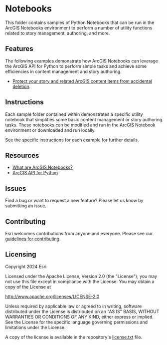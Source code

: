 # Notebooks

This folder contains samples of Python Notebooks that can be run in the ArcGIS Notebooks environment to perform a number of utility functions related to story management, authoring, and more.

## Features

The following examples demonstrate how ArcGIS Notebooks can leverage the ArcGIS API for Python to perform simple tasks and achieve some efficiencies in content management and story authoring.

- [Protect your story and related ArcGIS content items from accidental deletion](/notebooks/story-protector/README.md).

## Instructions

Each sample folder contained within demonstrates a specific utility notebook that simplifies some basic content management or story authoring tasks. These notebooks can be modified and run in the ArcGIS Notebook environment or downloaded and run locally.

See the specific instructions for each example for further details.

## Resources

- [What are ArcGIS Notebooks?](https://enterprise.arcgis.com/en/notebook/latest/use/windows/what-is-an-arcgis-notebook-.htm)
- [ArcGIS API for Python](https://developers.arcgis.com/python/latest/)

## Issues

Find a bug or want to request a new feature?  Please let us know by submitting an issue.

## Contributing

Esri welcomes contributions from anyone and everyone. Please see our [guidelines for contributing](https://github.com/esri/contributing).

## Licensing

Copyright 2024 Esri

Licensed under the Apache License, Version 2.0 (the "License");
you may not use this file except in compliance with the License.
You may obtain a copy of the License at

   http://www.apache.org/licenses/LICENSE-2.0

Unless required by applicable law or agreed to in writing, software
distributed under the License is distributed on an "AS IS" BASIS,
WITHOUT WARRANTIES OR CONDITIONS OF ANY KIND, either express or implied.
See the License for the specific language governing permissions and
limitations under the License.

A copy of the license is available in the repository's [license.txt](/LICENSE) file.
